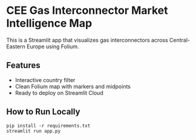 # CEE Gas Interconnector Market Intelligence Map

This is a Streamlit app that visualizes gas interconnectors across Central-Eastern Europe using Folium.

## Features
- Interactive country filter
- Clean Folium map with markers and midpoints
- Ready to deploy on Streamlit Cloud

## How to Run Locally
```
pip install -r requirements.txt
streamlit run app.py
```
